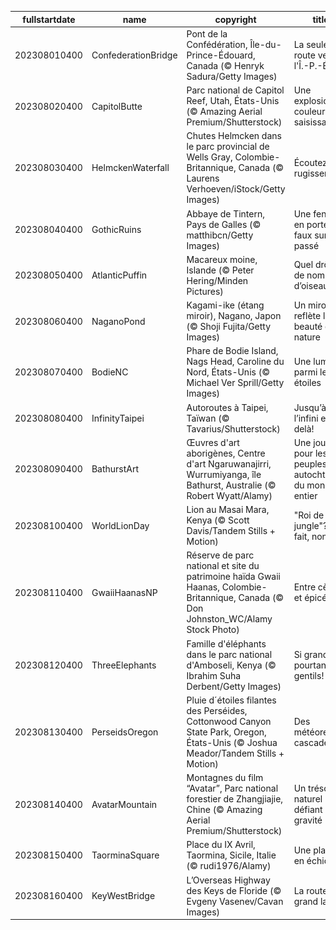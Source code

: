 |fullstartdate|name|copyright|title|image|
|--|--|--|--|--|
202308010400|ConfederationBridge|Pont de la Confédération, Île-du-Prince-Édouard, Canada (© Henryk Sadura/Getty Images)|La seule route vers l'Î.-P.-É.|![](/fr-CA/2023/08/202308010400ConfederationBridge.jpg)|
202308020400|CapitolButte|Parc national de Capitol Reef, Utah, États-Unis (© Amazing Aerial Premium/Shutterstock)|Une explosion de couleurs saisissante|![](/fr-CA/2023/08/202308020400CapitolButte.jpg)|
202308030400|HelmckenWaterfall|Chutes Helmcken dans le parc provincial de Wells Gray, Colombie-Britannique, Canada (© Laurens Verhoeven/iStock/Getty Images)|Écoutez ce rugissement!|![](/fr-CA/2023/08/202308030400HelmckenWaterfall.jpg)|
202308040400|GothicRuins|Abbaye de Tintern, Pays de Galles (© matthibcn/Getty Images)|Une fenêtre en porte-à-faux sur le passé|![](/fr-CA/2023/08/202308040400GothicRuins.jpg)|
202308050400|AtlanticPuffin|Macareux moine, Islande (© Peter Hering/Minden Pictures)|Quel drôle de nom d’oiseau|![](/fr-CA/2023/08/202308050400AtlanticPuffin.jpg)|
202308060400|NaganoPond|Kagami-ike (étang miroir), Nagano, Japon (© Shoji Fujita/Getty Images)|Un miroir qui reflète la beauté de la nature|![](/fr-CA/2023/08/202308060400NaganoPond.jpg)|
202308070400|BodieNC|Phare de Bodie Island, Nags Head, Caroline du Nord, États-Unis (© Michael Ver Sprill/Getty Images)|Une lumière parmi les étoiles|![](/fr-CA/2023/08/202308070400BodieNC.jpg)|
202308080400|InfinityTaipei|Autoroutes à Taipei, Taïwan (© Tavarius/Shutterstock)|Jusqu’à l’infini et au-delà!|![](/fr-CA/2023/08/202308080400InfinityTaipei.jpg)|
202308090400|BathurstArt|Œuvres d'art aborigènes, Centre d'art Ngaruwanajirri, Wurrumiyanga, île Bathurst, Australie (© Robert Wyatt/Alamy)|Une journée pour les peuples autochtones du monde entier|![](/fr-CA/2023/08/202308090400BathurstArt.jpg)|
202308100400|WorldLionDay|Lion au Masai Mara, Kenya (© Scott Davis/Tandem Stills + Motion)|"Roi de la jungle"? En fait, non!|![](/fr-CA/2023/08/202308100400WorldLionDay.jpg)|
202308110400|GwaiiHaanasNP|Réserve de parc national et site du patrimoine haïda Gwaii Haanas, Colombie-Britannique, Canada (© Don Johnston_WC/Alamy Stock Photo)|Entre cèdres et épicéas|![](/fr-CA/2023/08/202308110400GwaiiHaanasNP.jpg)|
202308120400|ThreeElephants|Famille d'éléphants dans le parc national d'Amboseli, Kenya (© Ibrahim Suha Derbent/Getty Images)|Si grands et pourtant si gentils!|![](/fr-CA/2023/08/202308120400ThreeElephants.jpg)|
202308130400|PerseidsOregon|Pluie d´étoiles filantes des Perséides, Cottonwood Canyon State Park, Oregon, États-Unis (© Joshua Meador/Tandem Stills + Motion)|Des météores en cascade|![](/fr-CA/2023/08/202308130400PerseidsOregon.jpg)|
202308140400|AvatarMountain|Montagnes du film “Avatar”, Parc national forestier de Zhangjiajie, Chine (© Amazing Aerial Premium/Shutterstock)|Un trésor naturel défiant la gravité|![](/fr-CA/2023/08/202308140400AvatarMountain.jpg)|
202308150400|TaorminaSquare|Place du IX Avril, Taormina, Sicile, Italie (© rudi1976/Alamy)|Une place en échiquier|![](/fr-CA/2023/08/202308150400TaorminaSquare.jpg)|
202308160400|KeyWestBridge|L’Overseas Highway des Keys de Floride (© Evgeny Vasenev/Cavan Images)|La route du grand large|![](/fr-CA/2023/08/202308160400KeyWestBridge.jpg)|
